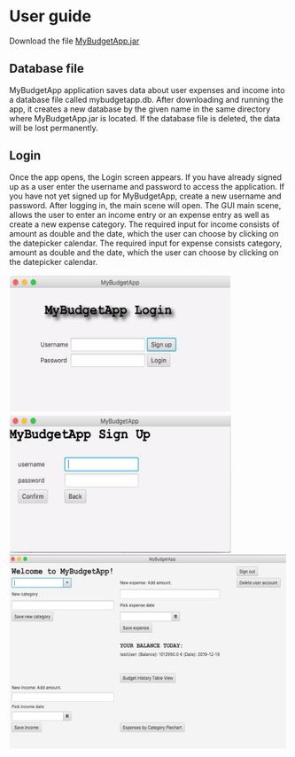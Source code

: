 # User guide


Download the file [MyBudgetApp.jar](https://github.com/sainioan/gitRep/releases)

## Database file

MyBudgetApp application saves data about user expenses and income into a database file called mybudgetapp.db. After downloading and running the app, it creates a new database by the given name in the same directory where MyBudgetApp.jar is located. If the database file is deleted, the data will be lost permanently.

## Login

Once the app opens, the Login screen appears. If you have already signed up as a user enter the username and password to access the application. If you have not yet signed up for MyBudgetApp, create a new username and password. 
After logging in, the main scene will open. The GUI main scene, allows the user to enter an income entry or an expense entry as well as create a new expense category. The required input for income consists of amount as double and the date, which the user can choose by clicking on the datepicker calendar. The required input for expense consists category, amount as double and the date, which the user can choose by clicking on the datepicker calendar.


<img src="https://github.com/sainioan/gitRep/blob/master/pictures/MyBudgetAppLogin.png"  width="400" height="250">
<img src="https://github.com/sainioan/gitRep/blob/master/pictures/MyBudgetApp_Sign_up.png" width="400" height="250">
<img src="https://github.com/sainioan/gitRep/blob/master/pictures/MyBudgetAppScene.png" width="500" height="350">
	
